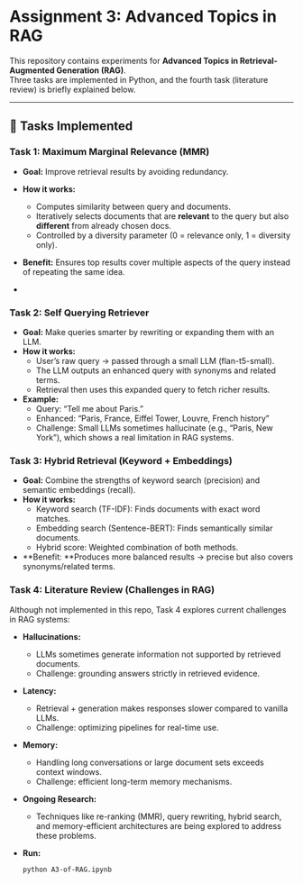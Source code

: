 # Assignment 3: Advanced Topics in RAG

This repository contains experiments for **Advanced Topics in Retrieval-Augmented Generation (RAG)**.  
Three tasks are implemented in Python, and the fourth task (literature review) is briefly explained below.

---

## 🚀 Tasks Implemented

### **Task 1: Maximum Marginal Relevance (MMR)**
- **Goal:** Improve retrieval results by avoiding redundancy.  
- **How it works:**  
  - Computes similarity between query and documents.  
  - Iteratively selects documents that are **relevant** to the query but also **different** from already chosen docs.  
  - Controlled by a diversity parameter (0 = relevance only, 1 = diversity only).  
- **Benefit:** Ensures top results cover multiple aspects of the query instead of repeating the same idea.

- 
### **Task 2: Self Querying Retriever**
- **Goal:** Make queries smarter by rewriting or expanding them with an LLM.
- **How it works:**
  - User’s raw query → passed through a small LLM (flan-t5-small).
  - The LLM outputs an enhanced query with synonyms and related terms.
  - Retrieval then uses this expanded query to fetch richer results.
- **Example:**
  - Query: “Tell me about Paris.”
  - Enhanced: “Paris, France, Eiffel Tower, Louvre, French history”
  - Challenge: Small LLMs sometimes hallucinate (e.g., “Paris, New York”), which shows a real limitation in RAG systems.

### **Task 3: Hybrid Retrieval (Keyword + Embeddings)**
- **Goal:** Combine the strengths of keyword search (precision) and semantic embeddings (recall).
- **How it works:**
  - Keyword search (TF-IDF): Finds documents with exact word matches.
  - Embedding search (Sentence-BERT): Finds semantically similar documents.
  - Hybrid score: Weighted combination of both methods.
- **Benefit: **Produces more balanced results → precise but also covers synonyms/related terms.

### **Task 4: Literature Review (Challenges in RAG)**
Although not implemented in this repo, Task 4 explores current challenges in RAG systems:
- **Hallucinations:**
  - LLMs sometimes generate information not supported by retrieved documents.
  - Challenge: grounding answers strictly in retrieved evidence.
- **Latency:**
  - Retrieval + generation makes responses slower compared to vanilla LLMs.
  - Challenge: optimizing pipelines for real-time use.
- **Memory:**
  - Handling long conversations or large document sets exceeds context windows.
  - Challenge: efficient long-term memory mechanisms.
- **Ongoing Research:**
  - Techniques like re-ranking (MMR), query rewriting, hybrid search, and memory-efficient architectures are being explored to address these problems.

- **Run:**
  ```bash
  python A3-of-RAG.ipynb

